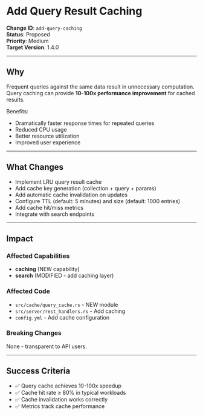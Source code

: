 # Add Query Result Caching

**Change ID**: `add-query-caching`  
**Status**: Proposed  
**Priority**: Medium  
**Target Version**: 1.4.0

---

## Why

Frequent queries against the same data result in unnecessary computation. Query caching can provide **10-100x performance improvement** for cached results.

Benefits:
- Dramatically faster response times for repeated queries
- Reduced CPU usage
- Better resource utilization
- Improved user experience

---

## What Changes

- Implement LRU query result cache
- Add cache key generation (collection + query + params)
- Add automatic cache invalidation on updates
- Configure TTL (default: 5 minutes) and size (default: 1000 entries)
- Add cache hit/miss metrics
- Integrate with search endpoints

---

## Impact

### Affected Capabilities
- **caching** (NEW capability)
- **search** (MODIFIED - add caching layer)

### Affected Code
- `src/cache/query_cache.rs` - NEW module
- `src/server/rest_handlers.rs` - Add caching
- `config.yml` - Add cache configuration

### Breaking Changes
None - transparent to API users.

---

## Success Criteria

- ✅ Query cache achieves 10-100x speedup
- ✅ Cache hit rate ≥ 80% in typical workloads
- ✅ Cache invalidation works correctly
- ✅ Metrics track cache performance


